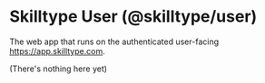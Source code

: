 # Skilltype User (@skilltype/user)

The web app that runs on the authenticated user-facing https://app.skilltype.com.

(There's nothing here yet)
